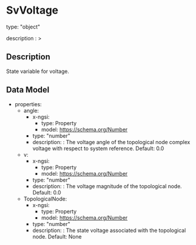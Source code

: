 # SvVoltage
type: "object"
description : >
## Description
State variable for voltage.

## Data Model
  - properties:
    - angle:
      - x-ngsi:
        - type: Property
        - model: https://schema.org/Number
      - type: "number"
      - description: : The voltage angle of the topological node complex voltage with respect to system reference. Default: 0.0
    - v:
      - x-ngsi:
        - type: Property
        - model: https://schema.org/Number
      - type: "number"
      - description: : The voltage magnitude of the topological node. Default: 0.0
    - TopologicalNode:
      - x-ngsi:
        - type: Property
        - model: https://schema.org/Number
      - type: "number"
      - description: : The state voltage associated with the topological node. Default: None
